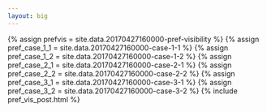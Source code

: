 ```yaml
---
layout: big
---
```

{% assign prefvis = site.data.20170427160000-pref-visibility %}
{% assign pref_case_1_1 = site.data.20170427160000-case-1-1 %}
{% assign pref_case_1_2 = site.data.20170427160000-case-1-2 %}
{% assign pref_case_2_1 = site.data.20170427160000-case-2-1 %}
{% assign pref_case_2_2 = site.data.20170427160000-case-2-2 %}
{% assign pref_case_3_1 = site.data.20170427160000-case-3-1 %}
{% assign pref_case_3_2 = site.data.20170427160000-case-3-2 %}
{% include pref_vis_post.html %}
